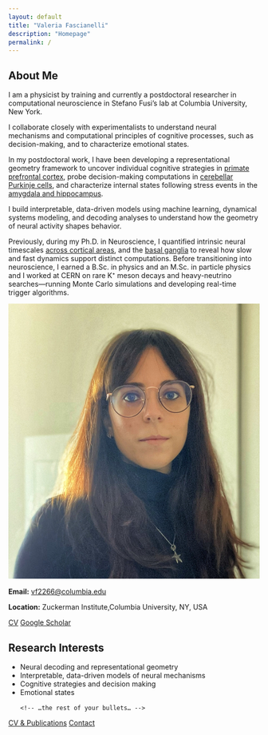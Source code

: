 ```yaml
---
layout: default
title: "Valeria Fascianelli"
description: "Homepage"
permalink: /
---
```


<div class="content-wrapper" markdown="1">

<section class="card section">
  <h2>About Me</h2>
  <div class="about-content">
    <div class="about-text">
     <p>
        I am a physicist by training and currently a postdoctoral researcher in computational neuroscience in Stefano Fusi’s lab at Columbia University, New York.
      </p>
      <p>
       I collaborate closely with experimentalists to understand neural mechanisms and computational principles of cognitive processes, such as decision-making, and to characterize emotional states.
      </p>
      <p>
        In my postdoctoral work, I have been developing a representational geometry framework to uncover individual cognitive strategies in
        <a href="https://www.nature.com/articles/s41467-024-50503-w" target="_blank">primate prefrontal cortex</a>,
        probe decision-making computations in
        <a href="https://www.biorxiv.org/content/10.1101/2024.09.13.612926v1" target="_blank">cerebellar Purkinje cells</a>,
        and characterize internal states following stress events in the
        <a href="https://www.nature.com/articles/s41586-024-08241-y" target="_blank">amygdala and hippocampus</a>.
      </p>
      <p>
        I build interpretable, data-driven models using machine learning, dynamical systems modeling, and decoding analyses to understand how the geometry of neural activity shapes behavior.
      </p>
      <p>
        Previously, during my Ph.D. in Neuroscience, I quantified intrinsic neural timescales <a href="https://academic.oup.com/cercor/article/29/1/230/4708292?login=false" target="_blank">across cortical areas</a>, and the <a href="https://www.nature.com/articles/s41598-021-00512-2" target="_blank">basal ganglia</a> to reveal how slow and fast dynamics support distinct computations. Before transitioning into neuroscience, I earned a B.Sc. in physics and an M.Sc. in particle physics and I worked at CERN on rare K⁺ meson decays and heavy-neutrino searches—running Monte Carlo simulations and developing real-time trigger algorithms.
      </p>
    </div>
    <div class="about-pic">
      <img src="/assets/img/image_VF.jpg" alt="Valeria Fascianelli">
      <div class="contact-info">
      <p><strong>Email:</strong> <a href="mailto:vf2266@columbia.edu">vf2266@columbia.edu</a></p>
      <p><strong>Location:</strong> Zuckerman Institute,Columbia University, NY, USA</p>
      <p class="social-links">
        <a href="/assets/pdf/CV_Valeria_Fascianelli.pdf" target="_blank">CV</a>
        <a href="https://scholar.google.com/citations?user=z_weYNIAAAAJ" target="_blank">Google Scholar</a>
      </p>
    </div>
    </div>
  </div>
</section>

<section class="card section">
  <h2>Research Interests</h2>
  <ul class="research-interests">
    <li> Neural decoding and representational geometry </li> 
    <li> Interpretable, data-driven models of neural mechanisms </li>
    <li> Cognitive strategies and decision making </li>
    <li> Emotional states </li>
    

    <!-- …the rest of your bullets… -->
  </ul>
</section>

<div class="contact-links">
  <a href="/assets/pdf/CV_Valeria_Fascianelli.pdf">CV &amp; Publications</a>
  <a href="/contact/">Contact</a>
</div>

</div>
